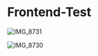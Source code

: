 # Frontend-Test


![IMG_8731](https://user-images.githubusercontent.com/55401298/194261481-f0cbe295-0c79-4427-9899-4dbef9eb33dd.jpeg)


![IMG_8730](https://user-images.githubusercontent.com/55401298/194261815-2d010680-67a5-4ecf-8e99-50274cabfc64.jpeg)
